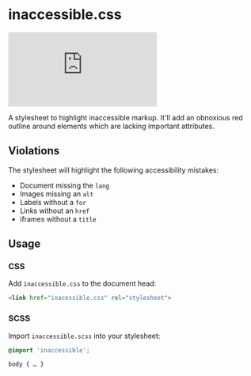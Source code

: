 # inaccessible.css

![NPM Version 1.2.0](https://img.shields.io/npm/v/inaccessible.css?style=for-the-badge)

A stylesheet to highlight inaccessible markup. It'll add an obnoxious red outline around elements which are lacking important attributes.

## Violations
The stylesheet will highlight the following accessibility mistakes:

- Document missing the `lang`
- Images missing an `alt`
- Labels without a `for`
- Links without an `href`
- iframes without a `title`

## Usage
### CSS
Add `inaccessible.css` to the document head:

```html
<link href="inacessible.css" rel="stylesheet">
```

### SCSS
Import `inaccessible.scss` into your stylesheet:

```scss
@import 'inaccessible';

body { … }
```
